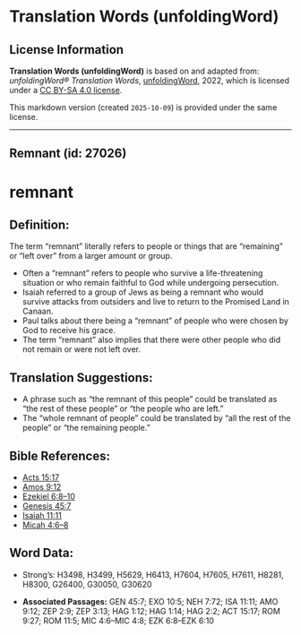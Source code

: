 # Translation Words (unfoldingWord)

## License Information

**Translation Words (unfoldingWord)** is based on and adapted from: _unfoldingWord® Translation Words_, [unfoldingWord](https://unfoldingword.org/utw), 2022, which is licensed under a [CC BY-SA 4.0 license](https://creativecommons.org/licenses/by-sa/4.0/legalcode.en).

This markdown version (created `2025-10-09`) is provided under the same license.



--------------------------------

## Remnant (id: 27026)

remnant
=======

Definition:
-----------

The term “remnant” literally refers to people or things that are “remaining” or “left over” from a larger amount or group.

* Often a “remnant” refers to people who survive a life\-threatening situation or who remain faithful to God while undergoing persecution.
* Isaiah referred to a group of Jews as being a remnant who would survive attacks from outsiders and live to return to the Promised Land in Canaan.
* Paul talks about there being a “remnant” of people who were chosen by God to receive his grace.
* The term “remnant” also implies that there were other people who did not remain or were not left over.

Translation Suggestions:
------------------------

* A phrase such as “the remnant of this people” could be translated as “the rest of these people” or “the people who are left.”
* The “whole remnant of people” could be translated by “all the rest of the people” or “the remaining people.”

Bible References:
-----------------

* [Acts 15:17](https://ref.ly/Acts15:17)
* [Amos 9:12](https://ref.ly/Amos9:12)
* [Ezekiel 6:8–10](https://ref.ly/Ezek6:8-Ezek6:10)
* [Genesis 45:7](https://ref.ly/Gen45:7)
* [Isaiah 11:11](https://ref.ly/Isa11:11)
* [Micah 4:6–8](https://ref.ly/Mic4:6-Mic4:8)

Word Data:
----------

* Strong’s: H3498, H3499, H5629, H6413, H7604, H7605, H7611, H8281, H8300, G26400, G30050, G30620

* **Associated Passages:** GEN 45:7; EXO 10:5; NEH 7:72; ISA 11:11; AMO 9:12; ZEP 2:9; ZEP 3:13; HAG 1:12; HAG 1:14; HAG 2:2; ACT 15:17; ROM 9:27; ROM 11:5; MIC 4:6–MIC 4:8; EZK 6:8–EZK 6:10


